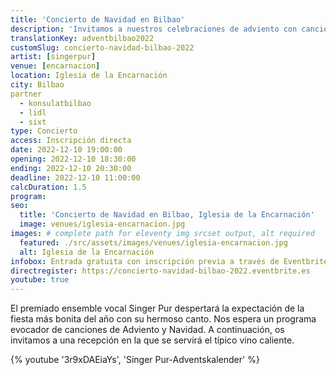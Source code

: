 ```yaml
---
title: 'Concierto de Navidad en Bilbao'
description: 'Invitamos a nuestros celebraciones de adviento con canciones de navidad, dulces especiados y vino tinto caliente alemán.'
translationKey: adventbilbao2022
customSlug: concierto-navidad-bilbao-2022
artist: [singerpur]
venue: [encarnacion]
location: Iglesia de la Encarnación
city: Bilbao
partner
  - konsulatbilbao
  - lidl
  - sixt
type: Concierto
access: Inscripción directa
date: 2022-12-10 19:00:00
opening: 2022-12-10 18:30:00
ending: 2022-12-10 20:30:00
deadline: 2022-12-10 11:00:00
calcDuration: 1.5
program:
seo:
  title: 'Concierto de Navidad en Bilbao, Iglesia de la Encarnación'
  image: venues/iglesia-encarnacion.jpg
images: # complete path for eleventy img srcset output, alt required
  featured: ./src/assets/images/venues/iglesia-encarnacion.jpg
  alt: Iglesia de la Encarnación
infobox: Entrada gratuita con inscripción previa a través de Eventbrite. Agradecemos una pequeña donación para el lugar de la celebración.
directregister: https://concierto-navidad-bilbao-2022.eventbrite.es
youtube: true
---
```


El premiado ensemble vocal Singer Pur despertará la expectación de la fiesta más bonita del año con su hermoso canto.
Nos espera un programa evocador de canciones de Adviento y Navidad. A continuación, os invitamos a una recepción en la que se servirá el típico vino caliente.

{% youtube '3r9xDAEiaYs', 'Singer Pur-Adventskalender' %}
